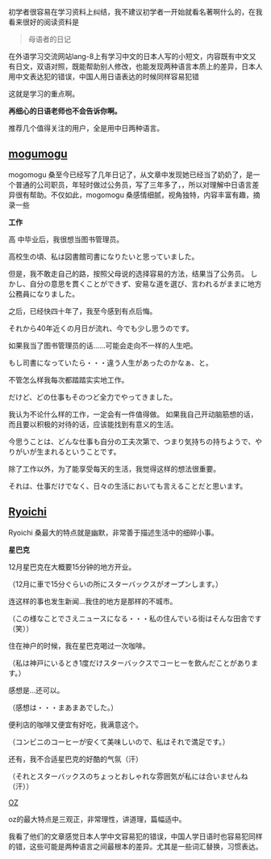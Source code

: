 初学者很容易在学习资料上纠结，我不建议初学者一开始就看名著啊什么的，在我看来很好的阅读资料是

> 母语者的日记

在外语学习交流网站lang-8上有学习中文的日本人写的小短文，内容既有中文又有日文，双语对照，既能帮助别人修改，也能发现两种语言本质上的差异，日本人用中文表达犯的错误，中国人用日语表达的时候同样容易犯错

这就是学习的重点啊。

**再细心的日语老师也不会告诉你啊。**

推荐几个值得关注的用户，全是用中日两种语言。

## [mogumogu](http://link.zhihu.com/?target=http%3A//lang-8.com/356349)

mogomogu 桑至今已经写了几年日记了，从文章中发现她已经当了奶奶了，是一个普通的公司职员，年轻时做过公务员，写了三年多了，，所以对理解中日语言差异很有帮助。不仅如此，mogomogu 桑感情细腻，视角独特，内容丰富有趣，摘录一些



**工作**

高中毕业后，我很想当图书管理员。

高校生の頃、私は図書館司書になりたいと思っていました。



但是，我不敢走自己的路，按照父母说的选择容易的方法，结果当了公务员。 しかし、自分の意思を貫くことができず、安易な道を選び、言われるがままに地方公務員になりました。



之后，已经快四十年了，我至今感到有点后悔。 

それから40年近くの月日が流れ、今でも少し思うのです。 



如果我当了图书管理员的话……可能会走向不一样的人生吧。 

もし司書になっていたら・・・違う人生があったのかなぁ、と。



不管怎么样我每次都踏踏实实地工作。 

だけど、どの仕事もそのつど全力でやってきました。



我认为不论什么样的工作，一定会有一件值得做。 如果我自己开动脑筋想的话，而且要以积极的对待的话，应该能找到有意义的生活。 

今思うことは、どんな仕事も自分の工夫次第で、つまり気持ちの持ちようで、やりがいが生まれるということです。



除了工作以外，为了能享受每天的生活，我觉得这样的想法很重要。

それは、仕事だけでなく、日々の生活においても言えることだと思います。

## [Ryoichi](http://link.zhihu.com/?target=http%3A//lang-8.com/177146)

Ryoichi 桑最大的特点就是幽默，非常善于描述生活中的细碎小事。

**星巴克**

12月星巴克在大概要15分钟的地方开业。 

（12月に車で15分ぐらいの所にスターバックスがオープンします。） 



连这样的事也发生新闻…我住的地方是那样的不城市。

 （この様なことでさえニュースになる・・・私の住んでいる街はそんな田舎です（笑）） 



住在神户的时候，我在星巴克喝过一次咖啡。 

（私は神戸にいるとき1度だけスターバックスでコーヒーを飲んだことがあります。） 



感想是…还可以。 

（感想は・・・まあまあでした。） 



便利店的咖啡又便宜有好吃，我满意这个。 

（コンビニのコーヒーが安くて美味しいので、私はそれで満足です。）



 还有，我不合适星巴克的好酷的气氛（汗） 

（それとスターバックスのちょっとおしゃれな雰囲気が私には合いませんね（汗））



[OZ](http://link.zhihu.com/?target=http%3A//lang-8.com/1378154)

oz的最大特点是三观正，非常理性，讲道理，篇幅适中。



我看了他们的文章感觉日本人学中文容易犯的错误，中国人学日语时也容易犯同样的错，这些可能是两种语言之间最根本的差异。尤其是一些词汇替换，习惯表达。

